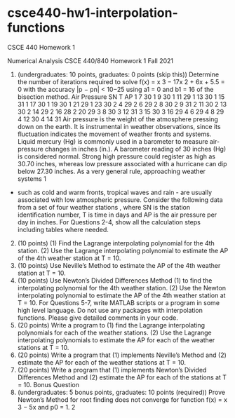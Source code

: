 # csce440-hw1-interpolation-functions
CSCE 440 Homework 1


Numerical Analysis
CSCE 440/840 Homework 1 Fall 2021
1. (undergraduates: 10 points, graduates: 0 points (skip this)) Determine the
number of iterations required to solve f(x) = x
3 − 17x
2 + 6x + 5.5 = 0 with the
accuracy |p − pn| < 10−25 using a1 = 0 and b1 = 16 of the bisection method.
Air Pressure
SN T AP
1 7 30
1 9 30
1 11 29
1 13 30
1 15 31
1 17 30
1 19 30
1 21 29
1 23 30
2 4 29
2 6 29
2 8 30
2 9 31
2 11 30
2 13 30
2 14 29
2 16 28
2 20 29
3 8 30
3 12 31
3 15 30
3 16 29
4 6 29
4 8 29
4 12 30
4 14 31
Air pressure is the weight of the atmosphere pressing down on the earth. It is instrumental
in weather observations, since its fluctuation indicates the movement of weather fronts and
systems. Liquid mercury (Hg) is commonly used in a barometer to measure air-pressure
changes in inches (in.). A barometer reading of 30 inches (Hg) is considered normal. Strong
high pressure could register as high as 30.70 inches, whereas low pressure associated with a
hurricane can dip below 27.30 inches. As a very general rule, approaching weather systems
1
- such as cold and warm fronts, tropical waves and rain - are usually associated with low
atmospheric pressure. Consider the following data from a set of four weather stations ,
where SN is the station identification number, T is time in days and AP is the air pressure
per day in inches. For Questions 2-4, show all the calculation steps including
tables where needed.
2. (10 points) (1) Find the Lagrange interpolating polynomial for the 4th station. (2)
Use the Lagrange interpolating polynomial to estimate the AP of the 4th weather
station at T = 10.
3. (10 points) Use Neville’s Method to estimate the AP of the 4th weather station at
T = 10.
4. (10 points) Use Newton’s Divided Differences Method (1) to find the interpolating
polynomial for the 4th weather station. (2) Use the Newton interpolating polynomial
to estimate the AP of the 4th weather station at T = 10.
For Questions 5-7, write MATLAB scripts or a program in some high level
language. Do not use any packages with interpolation functions. Please give
detailed comments in your code.
5. (20 points) Write a program to (1) find the Lagrange interpolating polynomials
for each of the weather stations. (2) Use the Lagrange interpolating polynomials to
estimate the AP for each of the weather stations at T = 10.
6. (20 points) Write a program that (1) implements Neville’s Method and (2) estimate
the AP for each of the weather stations at T = 10.
7. (20 points) Write a program that (1) implements Newton’s Divided Differences
Method and (2) estimate the AP for each of the stations at T = 10.
Bonus Question
8. (undergraduates: 5 bonus points, graduates: 10 points (required)) Prove
Newton’s Method for root finding does not converge for function f(x) = x
3 − 5x and
p0 = 1.
2
